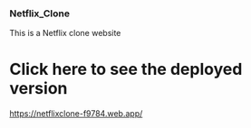 ### Netflix_Clone
This is a Netflix clone website 
# Click here to see the deployed version
https://netflixclone-f9784.web.app/
